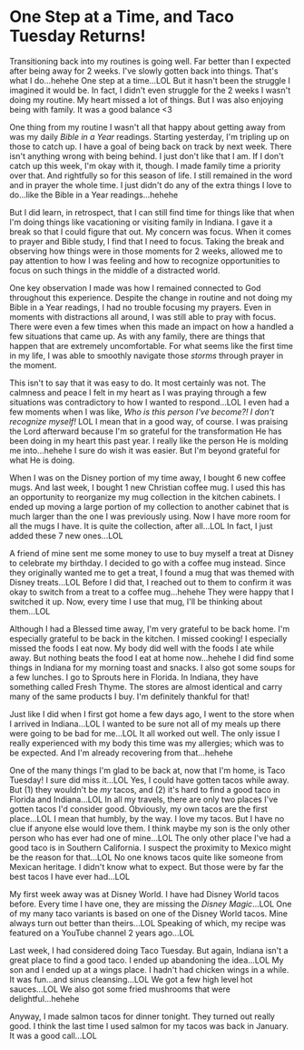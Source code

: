 # One Step at a Time, and Taco Tuesday Returns!

Transitioning back into my routines is going well. Far better than I expected after being away for 2 weeks. I've slowly gotten back into things. That's what I do...hehehe One step at a time...LOL But it hasn't been the struggle I imagined it would be. In fact, I didn't even struggle for the 2 weeks I wasn't doing my routine. My heart missed a lot of things. But I was also enjoying being with family. It was a good balance <3

One thing from my routine I wasn't all that happy about getting away from was my daily *Bible in a Year* readings. Starting yesterday, I'm tripling up on those to catch up. I have a goal of being back on track by next week. There isn't anything wrong with being behind. I just don't like that I am. If I don't catch up this week, I'm okay with it, though. I made family time a priority over that. And rightfully so for this season of life. I still remained in the word and in prayer the whole time. I just didn't do any of the extra things I love to do...like the Bible in a Year readings...hehehe

But I did learn, in retrospect, that I can still find time for things like that when I'm doing things like vacationing or visiting family in Indiana. I gave it a break so that I could figure that out. My concern was focus. When it comes to prayer and Bible study, I find that I need to focus. Taking the break and observing how things were in those moments for 2 weeks, allowed me to pay attention to how I was feeling and how to recognize opportunities to focus on such things in the middle of a distracted world.

One key observation I made was how I remained connected to God throughout this experience. Despite the change in routine and not doing my Bible in a Year readings, I had no trouble focusing my prayers. Even in moments with distractions all around, I was still able to pray with focus. There were even a few times when this made an impact on how a handled a few situations that came up. As with any family, there are things that happen that are extremely uncomfortable. For what seems like the first time in my life, I was able to smoothly navigate those *storms* through prayer in the moment.

This isn't to say that it was easy to do. It most certainly was not. The calmness and peace I felt in my heart as I was praying through a few situations was contradictory to how I wanted to respond...LOL I even had a few moments when I was like, *Who is this person I've become?! I don't recognize myself!* LOL I mean that in a good way, of course. I was praising the Lord afterward because I'm so grateful for the transformation He has been doing in my heart this past year. I really like the person He is molding me into...hehehe I sure do wish it was easier. But I'm beyond grateful for what He is doing.

When I was on the Disney portion of my time away, I bought 6 new coffee mugs. And last week, I bought 1 new Christian coffee mug. I used this has an opportunity to reorganize my mug collection in the kitchen cabinets. I ended up moving a large portion of my collection to another cabinet that is much larger than the one I was previously using. Now I have more room for all the mugs I have. It is quite the collection, after all...LOL In fact, I just added these 7 new ones...LOL

A friend of mine sent me some money to use to buy myself a treat at Disney to celebrate my birthday. I decided to go with a coffee mug instead. Since they originally wanted me to get a treat, I found a mug that was themed with Disney treats...LOL Before I did that, I reached out to them to confirm it was okay to switch from a treat to a coffee mug...hehehe They were happy that I switched it up. Now, every time I use that mug, I'll be thinking about them...LOL

Although I had a Blessed time away, I'm very grateful to be back home. I'm especially grateful to be back in the kitchen. I missed cooking! I especially missed the foods I eat now. My body did well with the foods I ate while away. But nothing beats the food I eat at home now...hehehe I did find some things in Indiana for my morning toast and snacks. I also got some soups for a few lunches. I go to Sprouts here in Florida. In Indiana, they have something called Fresh Thyme. The stores are almost identical and carry many of the same products I buy. I'm definitely thankful for that!

Just like I did when I first got home a few days ago, I went to the store when I arrived in Indiana...LOL I wanted to be sure not all of my meals up there were going to be bad for me...LOL It all worked out well. The only issue I really experienced with my body this time was my allergies; which was to be expected. And I'm already recovering from that...hehehe

One of the many things I'm glad to be back at, now that I'm home, is Taco Tuesday! I sure did miss it...LOL Yes, I could have gotten tacos while away. But (1) they wouldn't be *my* tacos, and (2) it's hard to find a good taco in Florida and Indiana...LOL In all my travels, there are only two places I've gotten tacos I'd consider good. Obviously, my own tacos are the first place...LOL I mean that humbly, by the way. I love my tacos. But I have no clue if anyone else would love them. I think maybe my son is the only other person who has ever had one of mine...LOL The only other place I've had a good taco is in Southern California. I suspect the proximity to Mexico might be the reason for that...LOL No one knows tacos quite like someone from Mexican heritage. I didn't know what to expect. But those were by far the best tacos I have ever had...LOL

My first week away was at Disney World. I have had Disney World tacos before. Every time I have one, they are missing the *Disney Magic*...LOL One of my many taco variants is based on one of the Disney World tacos. Mine always turn out better than theirs...LOL Speaking of which, my recipe was featured on a YouTube channel 2 years ago...LOL

Last week, I had considered doing Taco Tuesday. But again, Indiana isn't a great place to find a good taco. I ended up abandoning the idea...LOL My son and I ended up at a wings place. I hadn't had chicken wings in a while. It was fun...and sinus cleansing...LOL We got a few high level hot sauces...LOL We also got some fried mushrooms that were delightful...hehehe

Anyway, I made salmon tacos for dinner tonight. They turned out really good. I think the last time I used salmon for my tacos was back in January. It was a good call...LOL